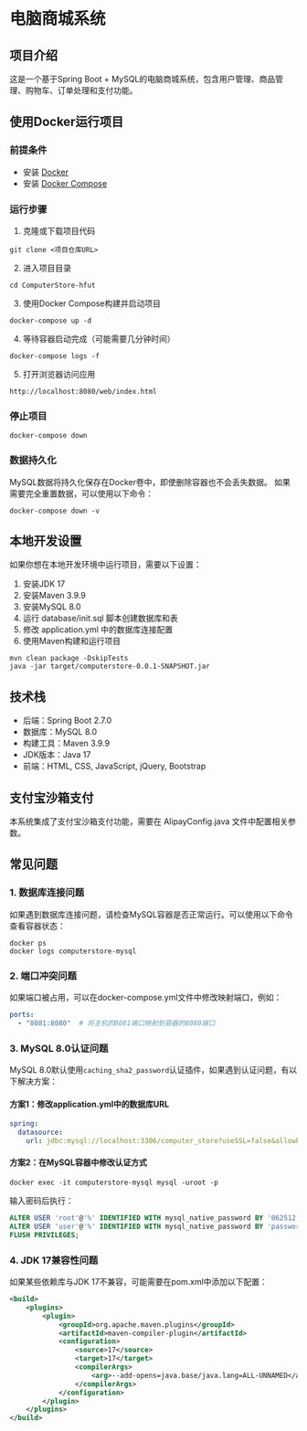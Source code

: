 # 电脑商城系统

## 项目介绍
这是一个基于Spring Boot + MySQL的电脑商城系统，包含用户管理、商品管理、购物车、订单处理和支付功能。

## 使用Docker运行项目

### 前提条件
- 安装 [Docker](https://www.docker.com/get-started)
- 安装 [Docker Compose](https://docs.docker.com/compose/install/)

### 运行步骤

1. 克隆或下载项目代码
```
git clone <项目仓库URL>
```

2. 进入项目目录
```
cd ComputerStore-hfut
```

3. 使用Docker Compose构建并启动项目
```
docker-compose up -d
```

4. 等待容器启动完成（可能需要几分钟时间）
```
docker-compose logs -f
```

5. 打开浏览器访问应用
```
http://localhost:8080/web/index.html
```

### 停止项目
```
docker-compose down
```

### 数据持久化
MySQL数据将持久化保存在Docker卷中，即使删除容器也不会丢失数据。
如果需要完全重置数据，可以使用以下命令：
```
docker-compose down -v
```

## 本地开发设置
如果你想在本地开发环境中运行项目，需要以下设置：

1. 安装JDK 17
2. 安装Maven 3.9.9
3. 安装MySQL 8.0
4. 运行 database/init.sql 脚本创建数据库和表
5. 修改 application.yml 中的数据库连接配置
6. 使用Maven构建和运行项目
```
mvn clean package -DskipTests
java -jar target/computerstore-0.0.1-SNAPSHOT.jar
```

## 技术栈
- 后端：Spring Boot 2.7.0
- 数据库：MySQL 8.0
- 构建工具：Maven 3.9.9
- JDK版本：Java 17
- 前端：HTML, CSS, JavaScript, jQuery, Bootstrap

## 支付宝沙箱支付
本系统集成了支付宝沙箱支付功能，需要在 AlipayConfig.java 文件中配置相关参数。

## 常见问题

### 1. 数据库连接问题
如果遇到数据库连接问题，请检查MySQL容器是否正常运行。可以使用以下命令查看容器状态：
```
docker ps
docker logs computerstore-mysql
```

### 2. 端口冲突问题
如果端口被占用，可以在docker-compose.yml文件中修改映射端口，例如：
```yaml
ports:
  - "8081:8080"  # 将主机的8081端口映射到容器的8080端口
```

### 3. MySQL 8.0认证问题
MySQL 8.0默认使用`caching_sha2_password`认证插件，如果遇到认证问题，有以下解决方案：

#### 方案1：修改application.yml中的数据库URL
```yaml
spring:
  datasource:
    url: jdbc:mysql://localhost:3306/computer_store?useSSL=false&allowPublicKeyRetrieval=true&serverTimezone=UTC&useUnicode=true&characterEncoding=utf-8
```

#### 方案2：在MySQL容器中修改认证方式
```
docker exec -it computerstore-mysql mysql -uroot -p
```
输入密码后执行：
```sql
ALTER USER 'root'@'%' IDENTIFIED WITH mysql_native_password BY '062512';
ALTER USER 'user'@'%' IDENTIFIED WITH mysql_native_password BY 'password';
FLUSH PRIVILEGES;
```

### 4. JDK 17兼容性问题
如果某些依赖库与JDK 17不兼容，可能需要在pom.xml中添加以下配置：
```xml
<build>
    <plugins>
        <plugin>
            <groupId>org.apache.maven.plugins</groupId>
            <artifactId>maven-compiler-plugin</artifactId>
            <configuration>
                <source>17</source>
                <target>17</target>
                <compilerArgs>
                    <arg>--add-opens=java.base/java.lang=ALL-UNNAMED</arg>
                </compilerArgs>
            </configuration>
        </plugin>
    </plugins>
</build>
``` 